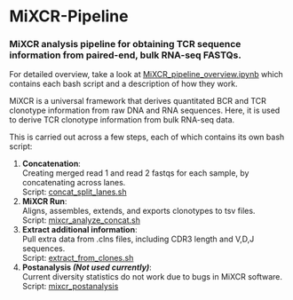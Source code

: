 # MiXCR-Pipeline
### MiXCR analysis pipeline for obtaining TCR sequence information from paired-end, bulk RNA-seq FASTQs. 

For detailed overview, take a look at [MiXCR_pipeline_overview.ipynb](https://github.com/jmakings/MiXCR-Pipeline/blob/main/MiXCR_pipeline_overview.ipynb) which contains each bash script and a description of how they work.

MiXCR is a universal framework that derives quantitated BCR and TCR clonotype information from raw DNA and RNA sequences. Here, it is used to derive TCR clonotype information from bulk RNA-seq data.

This is carried out across a few steps, each of which contains its own bash script: 
1. **Concatenation**: <br>Creating merged read 1 and read 2 fastqs for each sample, by concatenating across lanes. 
<br>Script: [concat_split_lanes.sh](https://github.com/jmakings/MiXCR-Pipeline/blob/main/concat_split_lanes.sh)
2. **MiXCR Run**: <br>Aligns, assembles, extends, and exports clonotypes to tsv files. 
<br>Script: [mixcr_analyze_concat.sh](https://github.com/jmakings/MiXCR-Pipeline/blob/main/mixcr_analyze_concat.sh)
3. **Extract additional information**: <br>Pull extra data from .clns files, including CDR3 length and V,D,J sequences. 
<br>Script: [extract_from_clones.sh](https://github.com/jmakings/MiXCR-Pipeline/blob/main/extract_from_clones.sh)
4. **Postanalysis *(Not used currently)***: <br>Current diversity statistics do not work due to bugs in MiXCR software. 
<br>Script: [mixcr_postanalysis](https://github.com/jmakings/MiXCR-Pipeline/blob/main/mixcr_postanalysis.sh)

